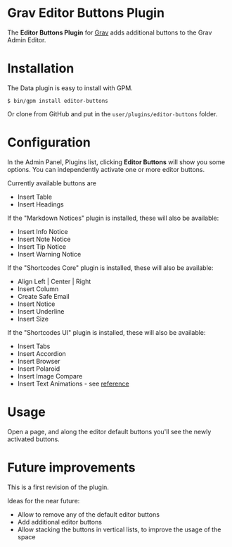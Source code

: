 # Grav Editor Buttons Plugin

The **Editor Buttons Plugin** for [Grav](http://github.com/getgrav/grav) adds additional buttons to the Grav Admin Editor.

# Installation

The Data plugin is easy to install with GPM.

```
$ bin/gpm install editor-buttons
```

Or clone from GitHub and put in the `user/plugins/editor-buttons` folder.

# Configuration

In the Admin Panel, Plugins list, clicking **Editor Buttons** will show you some options. You can independently activate one or more editor buttons.

Currently available buttons are

- Insert Table
- Insert Headings

If the "Markdown Notices" plugin is installed, these will also be available:

- Insert Info Notice
- Insert Note Notice
- Insert Tip Notice
- Insert Warning Notice

If the "Shortcodes Core" plugin is installed, these will also be available:

- Align Left | Center | Right
- Insert Column
- Create Safe Email
- Insert Notice
- Insert Underline
- Insert Size

If the "Shortcodes UI" plugin is installed, these will also be available:

- Insert Tabs
- Insert Accordion
- Insert Browser
- Insert Polaroid
- Insert Image Compare
- Insert Text Animations - see [reference](https://github.com/getgrav/grav-plugin-shortcode-ui/blob/master/README.md)

# Usage

Open a page, and along the editor default buttons you'll see the newly activated buttons.

# Future improvements

This is a first revision of the plugin.

Ideas for the near future:

- Allow to remove any of the default editor buttons
- Add additional editor buttons
- Allow stacking the buttons in vertical lists, to improve the usage of the space

